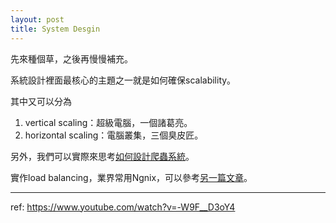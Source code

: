 ```yaml
---
layout: post
title: System Desgin
---
```


先來種個草，之後再慢慢補充。

系統設計裡面最核心的主題之一就是如何確保scalability。

其中又可以分為
1. vertical scaling：超級電腦，一個諸葛亮。
2. horizontal scaling：電腦叢集，三個臭皮匠。

另外，我們可以實際來思考[如何設計爬蟲系統](https://mp.weixin.qq.com/s/b9biMN_uZSQOM8DnMRieUw)。

實作load balancing，業界常用Ngnix，可以參考[另一篇文章](https://alanwanga.github.io/Nginx/)。

---

ref:
<https://www.youtube.com/watch?v=-W9F__D3oY4>
